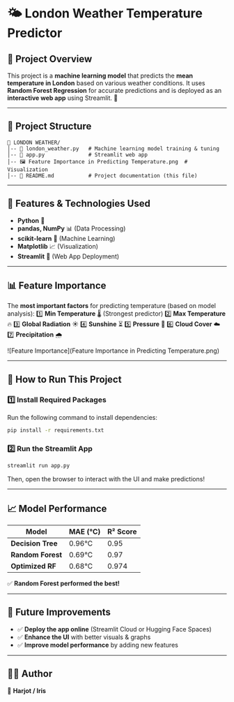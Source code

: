 # 🌤️ London Weather Temperature Predictor

## 📌 Project Overview
This project is a **machine learning model** that predicts the **mean temperature in London** based on various weather conditions. It uses **Random Forest Regression** for accurate predictions and is deployed as an **interactive web app** using Streamlit. 🚀

---

## 📂 Project Structure
```
📁 LONDON WEATHER/
│-- 📜 london_weather.py   # Machine learning model training & tuning
│-- 📜 app.py              # Streamlit web app
│-- 🖼️ Feature Importance in Predicting Temperature.png  # Visualization
│-- 📜 README.md           # Project documentation (this file)
```

---

## 🔧 Features & Technologies Used
- **Python** 🐍
- **pandas, NumPy** 📊 (Data Processing)
- **scikit-learn** 🤖 (Machine Learning)
- **Matplotlib** 📈 (Visualization)
- **Streamlit** 🎨 (Web App Deployment)

---

## 📊 Feature Importance
The **most important factors** for predicting temperature (based on model analysis):
1️⃣ **Min Temperature** 🌡️ (Strongest predictor)
2️⃣ **Max Temperature** 🔥
3️⃣ **Global Radiation** ☀️
4️⃣ **Sunshine** ⏳
5️⃣ **Pressure** 📏
6️⃣ **Cloud Cover** ☁️
7️⃣ **Precipitation** 🌧️

![Feature Importance](Feature Importance in Predicting Temperature.png)

---

## 🚀 How to Run This Project
### **1️⃣ Install Required Packages**
Run the following command to install dependencies:
```sh
pip install -r requirements.txt
```

### **2️⃣ Run the Streamlit App**
```sh
streamlit run app.py
```
Then, open the browser to interact with the UI and make predictions!

---

## 📈 Model Performance
| Model           | MAE (°C)  | R² Score |
|----------------|----------|---------|
| **Decision Tree**  | 0.96°C  | 0.95    |
| **Random Forest**  | 0.69°C  | 0.97    |
| **Optimized RF**  | 0.68°C  | 0.974   |

✅ **Random Forest performed the best!**

---

## 🎯 Future Improvements
- ✅ **Deploy the app online** (Streamlit Cloud or Hugging Face Spaces)
- ✅ **Enhance the UI** with better visuals & graphs
- ✅ **Improve model performance** by adding new features

---

## 👨‍💻 Author
🚀 **Harjot / Iris** 

